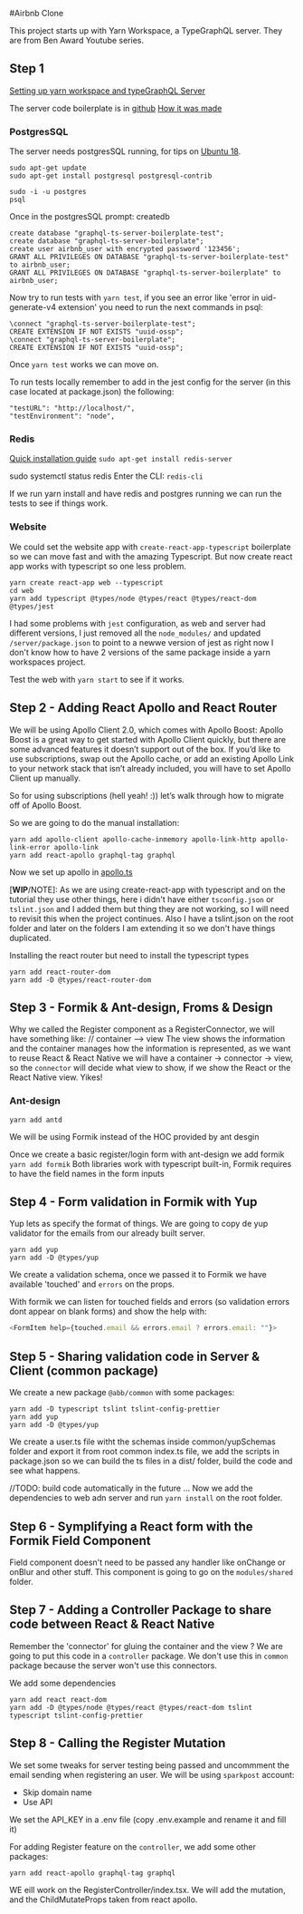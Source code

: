 #Airbnb Clone

This project starts up with Yarn Workspace, a TypeGraphQL server. They are from Ben Award Youtube series.

## Step 1
[Setting up yarn workspace and typeGraphQL Server](https://www.youtube.com/watch?v=gsaPh7-YA9Q&index=3&list=PLN3n1USn4xlnfJIQBa6bBjjiECnk6zL6s)

The server code boilerplate is in [github](https://github.com/benawad/graphql-ts-server-boilerplate)
[How it was made](https://www.youtube.com/playlist?list=PLN3n1USn4xlky9uj6wOhfsPez7KZOqm2V)

### PostgresSQL
The server needs postgresSQL running, for tips on [Ubuntu 18](https://www.digitalocean.com/community/tutorials/how-to-install-and-use-postgresql-on-ubuntu-16-04).

```
sudo apt-get update
sudo apt-get install postgresql postgresql-contrib

sudo -i -u postgres
psql
```

Once in the postgresSQL prompt: createdb

```
create database "graphql-ts-server-boilerplate-test";
create database "graphql-ts-server-boilerplate";
create user airbnb_user with encrypted password '123456';
GRANT ALL PRIVILEGES ON DATABASE "graphql-ts-server-boilerplate-test" to airbnb_user;
GRANT ALL PRIVILEGES ON DATABASE "graphql-ts-server-boilerplate" to airbnb_user;
```

Now try to run tests with `yarn test`, if you see an error like 'error in uid-generate-v4 extension' you need to run the next commands in psql:

```
\connect "graphql-ts-server-boilerplate-test";
CREATE EXTENSION IF NOT EXISTS "uuid-ossp";
\connect "graphql-ts-server-boilerplate";
CREATE EXTENSION IF NOT EXISTS "uuid-ossp";
```

Once ```yarn test``` works we can move on.

To run tests locally remember to add in the jest config for the server (in this case located at package.json) the following:

```
"testURL": "http://localhost/",
"testEnvironment": "node",
```


### Redis
[Quick installation guide](https://tecadmin.net/install-redis-ubuntu/)
```sudo apt-get install redis-server```

sudo systemctl status redis
Enter the CLI: ```redis-cli```

If we run yarn install and have redis and postgres running we can run the tests to see if things work.


### Website
We could set the website app with `create-react-app-typescript` boilerplate so we can move fast and with the amazing Typescript.
But now create react app works with typescript so one less problem.

```
yarn create react-app web --typescript
cd web
yarn add typescript @types/node @types/react @types/react-dom @types/jest
```

I had some problems with `jest` configuration, as web and server had different versions, I just removed all the `node_modules/` and updated `/server/package.json` to point to a newwe version of jest as right now I don't know how to have 2 versions of the same package inside a yarn workspaces project.

Test the web with `yarn start` to see if it works.


## Step 2 - Adding React Apollo and React Router

We will be using Apollo Client 2.0, which comes with Apollo Boost:
Apollo Boost is a great way to get started with Apollo Client quickly, but there are some advanced features it doesn’t support out of the box. If you’d like to use subscriptions, swap out the Apollo cache, or add an existing Apollo Link to your network stack that isn’t already included, you will have to set Apollo Client up manually.

So for using subscriptions (hell yeah! :)) let’s walk through how to migrate off of Apollo Boost.

So we are going to do the manual installation:
```
yarn add apollo-client apollo-cache-inmemory apollo-link-http apollo-link-error apollo-link
yarn add react-apollo graphql-tag graphql
```

Now we set up apollo in [apollo.ts](/packages/web/src/apollo.ts)

[**WIP**/NOTE]: As we are using create-react-app with typescript and on the tutorial they use other things, here i didn't have either `tsconfig.json` or `tslint.json` and I added them but thing they are not working, so I will need to revisit this when the project continues.
Also I have a tslint.json on the root folder and later on the folders I am extending it so we don't have things duplicated.

Installing the react router but need to install the typescript types

```
yarn add react-router-dom
yarn add -D @types/react-router-dom
```


## Step 3 - Formik & Ant-design, Froms & Design

Why we called the Register component as a RegisterConnector, we will have something like:
// container --> view
The view shows the information and the container manages how the information is represented, as we want to reuse React & React Native we will have a container -> connector -> view, so the `connector` will decide what view to show, if we show the React or the React Native view. Yikes!


### Ant-design

```yarn add antd```

We will be using Formik instead of the HOC provided by ant desgin

Once we create a basic register/login form with ant-design we add formik ```yarn add formik```
Both libraries work with typescript built-in, Formik requires to have the field names in the form inputs

## Step 4 - Form validation in Formik with Yup
Yup lets as specify the format of things.
We are going to copy de yup validator for the emails from our already built server.

```
yarn add yup
yarn add -D @types/yup
```
We create a validation schema, once we passed it to Formik we have available 'touched'  and `errors` on the props.

With formik we can listen for touched fields and errors (so validation errors dont appear on blank forms) and show the
help with:

```javascript
<FormItem help={touched.email && errors.email ? errors.email: ""}>
```

## Step 5 - Sharing validation code in Server & Client (common package)
We create a new package `@abb/common` with some packages:

```
yarn add -D typescript tslint tslint-config-prettier
yarn add yup
yarn add -D @types/yup
```

We create a user.ts file witht the schemas inside common/yupSchemas folder and export it from root common index.ts file, we add the scripts in package.json so we can build the ts files in a dist/ folder, build the code and see what happens.

//TODO: build code automatically in the future ...
Now we add the dependencies to web adn server and run ```yarn install``` on the root folder.

## Step 6 - Symplifying a React form with the Formik Field Component
Field component doesn't need to be passed any handler like onChange or onBlur and other stuff.
This component is going to go on the `modules/shared` folder.

## Step 7 - Adding a Controller Package to share code between React & React Native
Remember the 'connector' for gluing the container and the view ? We are going to put this code in a `controller` package. We don't use this in `common` package because the server won't use this connectors.

We add some dependencies

```
yarn add react react-dom
yarn add -D @types/node @types/react @types/react-dom tslint typescript tslint-config-prettier
```

## Step 8 - Calling the Register Mutation
We set some tweaks for server testing being passed and uncommment the email sending when registering an user.
We will be using `sparkpost` account:
 - Skip domain name
 - Use API

We set the API_KEY in a .env file (copy .env.example and rename it and fill it)

For adding Register feature on the `controller`, we add some other packages:

```
yarn add react-apollo graphql-tag graphql
```
WE eill work on the RegisterController/index.tsx. We will add the mutation, and the ChildMutateProps taken from react apollo.